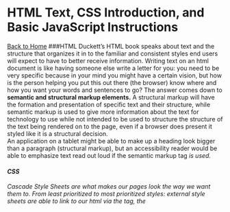 # HTML Text, CSS Introduction, and Basic JavaScript Instructions
[Back to Home](https://rizo85.github.io/reading-notes/)
###HTML
Duckett’s HTML book speaks about text and the structure that organizes it in to the familiar and consistent styles end users will expect to have to better receive information.
Writing text on an html document is like having someone else write a letter for you: you need to be very specific because in your mind you might have a certain vision, but how is the person helping you put this out there (the browser) know where and how you want your words and sentences to go?
The answer comes down to **semantic and structural markup elements.** 
A structural markup will have the formation and presentation of specific text and their structure, while semantic markup is used to give more information about the text for technology to use while not intended to be used to structure the structure of the text being rendered on to the page, even if a browser does present it styled like it is a structural decision.  
An application on a tablet might be able to make up a heading look bigger than a paragraph (structural markup), but an accessibility reader would be able to emphasize text read out loud if the semantic markup tag <em> is used.
#### CSS
Cascade Style Sheets are what makes our pages look the way we want them to. 
From least prioritized to most prioritized styles: external style sheets are able to link to our html via the <Link> tag, the <style> tag references internal style sheets that can overwrite the linked external styles, and the inline styles are overwriting anything else but must be changed manually at great time consumption if the whole page is getting a style makeover.
While it seems that the html is being restructured when padding or margins, font-size and word spacing, and line height and text alignment, the changes are only visual, and the information on the page can either be more successful at engaging users if used correctly.
Rules of CSS styles are created between the selectors of the html elements targeted and the attributes that are to be changed within the specific targets. 
If the selectors and the syntax is not correct the styles will not render, and if the style attributes are not carefully calibrated to the end user’s screen, it could cause the information not render completely or at all.     

#### Javascript

**JS** tells our web aplications how to conduct operations within a certain set of instructions.

The <script> tag tells the HTML we have a javascript program that can be called on the document. The <link> tag can also be used to reference an external file dedicated to javascript. This separation between HTML and the JS is desirable so that we have modularizing between the two parts of our web builds and don’t have to worry about creating a problem that would render both the html and js of a given page unusable at the same time. 
When it comes to js, creating a flowchart is a way to understand how our code will navigate thru each given instruction of a program from start to finish. This makes it so that each fork on the process of the instructions of an application are addressed, and so every interaction will lead on to a predefined outcome. 
Several data structures are available in js for us to manipulate and compare information sotred in to variables. Once the variables are defined we can sort thru them and filter results with loops to reach desired interactions:
We can use loops to sort variables.
We can take html input and turn them in to variables. 
We can take a collection of data and filter it using loops and operators.
[Back to Home](https://rizo85.github.io/reading-notes/)
